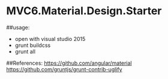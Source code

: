 # MVC6.Material.Design.Starter
##usage:
- open with visual studio 2015
- grunt buildcss
- grunt all

##References:
https://github.com/angular/material
https://github.com/gruntjs/grunt-contrib-uglify
